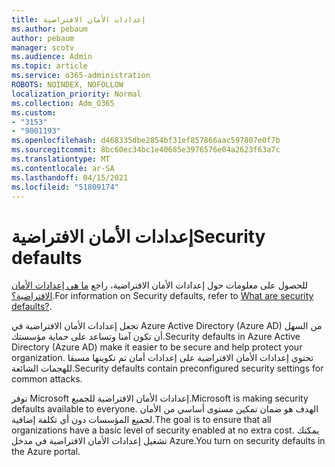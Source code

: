 ```yaml
---
title: إعدادات الأمان الافتراضية
ms.author: pebaum
author: pebaum
manager: scotv
ms.audience: Admin
ms.topic: article
ms.service: o365-administration
ROBOTS: NOINDEX, NOFOLLOW
localization_priority: Normal
ms.collection: Adm_O365
ms.custom:
- "3153"
- "9001193"
ms.openlocfilehash: d468335dbe2854bf31ef857866aac597807e0f7b
ms.sourcegitcommit: 8bc60ec34bc1e40685e3976576e04a2623f63a7c
ms.translationtype: MT
ms.contentlocale: ar-SA
ms.lasthandoff: 04/15/2021
ms.locfileid: "51809174"
---
```

# <a name="security-defaults"></a><span data-ttu-id="56e02-102">إعدادات الأمان الافتراضية</span><span class="sxs-lookup"><span data-stu-id="56e02-102">Security defaults</span></span>

<span data-ttu-id="56e02-103">للحصول على معلومات حول إعدادات الأمان الافتراضية، راجع [ما هي إعدادات الأمان الافتراضية؟](https://docs.microsoft.com/azure/active-directory/conditional-access/concept-conditional-access-security-defaults).</span><span class="sxs-lookup"><span data-stu-id="56e02-103">For information on Security defaults, refer to [What are security defaults?](https://docs.microsoft.com/azure/active-directory/conditional-access/concept-conditional-access-security-defaults).</span></span>

<span data-ttu-id="56e02-104">تجعل إعدادات الأمان الافتراضية في Azure Active Directory (Azure AD) من السهل أن تكون آمنا وتساعد على حماية مؤسستك.</span><span class="sxs-lookup"><span data-stu-id="56e02-104">Security defaults in Azure Active Directory (Azure AD) make it easier to be secure and help protect your organization.</span></span> <span data-ttu-id="56e02-105">تحتوي إعدادات الأمان الافتراضية على إعدادات أمان تم تكوينها مسبقا للهجمات الشائعة.</span><span class="sxs-lookup"><span data-stu-id="56e02-105">Security defaults contain preconfigured security settings for common attacks.</span></span>

<span data-ttu-id="56e02-106">توفر Microsoft إعدادات الأمان الافتراضية للجميع.</span><span class="sxs-lookup"><span data-stu-id="56e02-106">Microsoft is making security defaults available to everyone.</span></span> <span data-ttu-id="56e02-107">الهدف هو ضمان تمكين مستوى أساسي من الأمان لجميع المؤسسات دون أي تكلفة إضافية.</span><span class="sxs-lookup"><span data-stu-id="56e02-107">The goal is to ensure that all organizations have a basic level of security enabled at no extra cost.</span></span> <span data-ttu-id="56e02-108">يمكنك تشغيل إعدادات الأمان الافتراضية في مدخل Azure.</span><span class="sxs-lookup"><span data-stu-id="56e02-108">You turn on security defaults in the Azure portal.</span></span>
